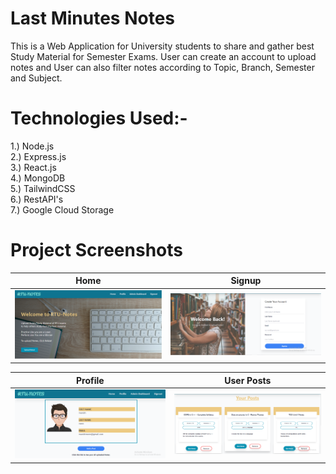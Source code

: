 # Last Minutes Notes 
This is a Web Application for University students to share and gather best Study Material for Semester Exams. User can create an account to upload notes and User can also filter notes according to Topic, Branch, Semester and Subject.

# Technologies Used:-
1.) Node.js
<br />
2.) Express.js
<br />
3.) React.js
<br />
4.) MongoDB
<br />
5.) TailwindCSS
<br />
6.) RestAPI's
<br />
7.) Google Cloud Storage
<br />



# Project Screenshots

Home             |  Signup
:-------------------------:|:-------------------------:
![](https://github.com/manishmotwani2002/RTU-Notes/blob/main/screenshots/home%20page.PNG)  |  ![](https://github.com/manishmotwani2002/RTU-Notes/blob/main/screenshots/registerform.PNG)


Profile             |  User Posts
:-------------------------:|:-------------------------:
![](https://github.com/manishmotwani2002/RTU-Notes/blob/main/screenshots/profile.PNG)  |  ![](https://github.com/manishmotwani2002/RTU-Notes/blob/main/screenshots/profile%20posts.PNG)
